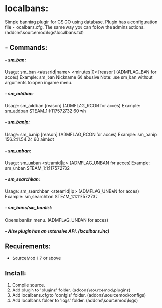 # localbans:
Simple banning plugin for CS:GO using database.
Plugin has a configuration file - localbans.cfg.
The same way you can follow the admins actions. (addons\sourcemod\logs\localbans.txt)

## - Commands:

##### - sm_ban:
Usage: sm_ban <#userid|name> <minutes|0> [reason] (ADMFLAG_BAN for acces)
Example: sm_ban Nickname 60 abusive
Note: use sm_ban without arguments to open ingame menu.

##### - sm_addban:
Usage: sm_addban <steamid> <time> [reason] (ADMFLAG_RCON for acces)
Example: sm_addban STEAM_1:1:117572732 60 wh
  
##### - sm_banip: 
Usage: sm_banip <ip> <time> [reason] (ADMFLAG_RCON for acces)
Example: sm_banip 156.241.54.24 60 aimbot

##### - sm_unban:
Usage: sm_unban <steamid|ip> (ADMFLAG_UNBAN for acces)
Example: sm_unban STEAM_1:1:117572732

##### - sm_searchban:
Usage: sm_searchban <steamid|ip> (ADMFLAG_UNBAN for acces)
Example: sm_searchban STEAM_1:1:117572732

##### - sm_bans/sm_banlist: 
Opens banlist menu. (ADMFLAG_UNBAN for acces)

##### - Also plugin has an extensive API. (localbans.inc)

## Requirements:
- SourceMod 1.7 or above

## Install:
1. Compile source.
2. Add plugin to 'plugins' folder. (addons\sourcemod\plugins)
3. Add localbans.cfg to 'confgis' folder. (addons\sourcemod\configs)
4. Add localbans folder to 'logs' folder. (addons\sourcemod\logs)
